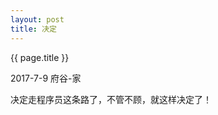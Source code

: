 ```yaml
---
layout: post
title: 决定
---
```


{{ page.title }}

<p class="meta">2017-7-9 府谷-家 </p>

决定走程序员这条路了，不管不顾，就这样决定了！